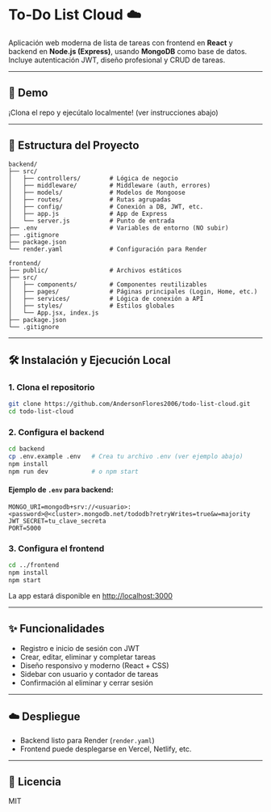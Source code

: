 # To-Do List Cloud ☁️

Aplicación web moderna de lista de tareas con frontend en **React** y backend en **Node.js (Express)**, usando **MongoDB** como base de datos. Incluye autenticación JWT, diseño profesional y CRUD de tareas.

---

## 🚀 Demo

¡Clona el repo y ejecútalo localmente! (ver instrucciones abajo)

---

## 📁 Estructura del Proyecto

```
backend/
├── src/
│   ├── controllers/        # Lógica de negocio
│   ├── middleware/         # Middleware (auth, errores)
│   ├── models/             # Modelos de Mongoose
│   ├── routes/             # Rutas agrupadas
│   ├── config/             # Conexión a DB, JWT, etc.
│   ├── app.js              # App de Express
│   └── server.js           # Punto de entrada
├── .env                    # Variables de entorno (NO subir)
├── .gitignore
├── package.json
└── render.yaml             # Configuración para Render

frontend/
├── public/                 # Archivos estáticos
├── src/
│   ├── components/         # Componentes reutilizables
│   ├── pages/              # Páginas principales (Login, Home, etc.)
│   ├── services/           # Lógica de conexión a API
│   ├── styles/             # Estilos globales
│   └── App.jsx, index.js
├── package.json
└── .gitignore
```

---

## 🛠️ Instalación y Ejecución Local

### 1. Clona el repositorio
```bash
git clone https://github.com/AndersonFlores2006/todo-list-cloud.git
cd todo-list-cloud
```

### 2. Configura el backend
```bash
cd backend
cp .env.example .env   # Crea tu archivo .env (ver ejemplo abajo)
npm install
npm run dev            # o npm start
```

#### Ejemplo de `.env` para backend:
```
MONGO_URI=mongodb+srv://<usuario>:<password>@<cluster>.mongodb.net/tododb?retryWrites=true&w=majority
JWT_SECRET=tu_clave_secreta
PORT=5000
```

### 3. Configura el frontend
```bash
cd ../frontend
npm install
npm start
```

La app estará disponible en [http://localhost:3000](http://localhost:3000)

---

## ✨ Funcionalidades
- Registro e inicio de sesión con JWT
- Crear, editar, eliminar y completar tareas
- Diseño responsivo y moderno (React + CSS)
- Sidebar con usuario y contador de tareas
- Confirmación al eliminar y cerrar sesión

---

## ☁️ Despliegue
- Backend listo para Render (`render.yaml`)
- Frontend puede desplegarse en Vercel, Netlify, etc.

---

## 📄 Licencia
MIT 